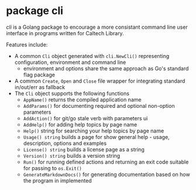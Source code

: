 

# package cli

_cli_ is a Golang package to encourage a more consistant command line user interface
in programs written for Caltech Library.

Features include:

+ A common `Cli` object generated with `cli.NewCli()` representing configuration, environment and command line
    + environment and options share the same approach as Go's standard flag package
+ A common `Create`, `Open` and `Close` file wrapper for integrating standard in/out/err as fallback
+ The `Cli` object supports the following functions
    + `AppName()` returns the compiled application name
    + `AddParams()` for documenting required and optional non-option parameters
    + `AddAction()` for git/go stale verb with parameters ui
    + `AddHelp()` for adding help topics by page name
    + `Help()` string for searching your help topics by page name
    + `Usage() string` builds a page for show general help - usage, description, options and examples
    + `License() string` builds a license page as a string
    + `Version() string` builds a version string
    + `Run()` for running defined actions and returning an exit code suitable for passing to `os.Exit()`
    + `GenerateMarkdownDocs()` for generating documentation based on how the program in implemented

